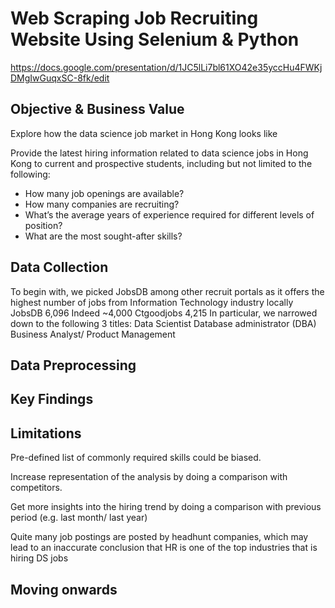 # Web Scraping Job Recruiting Website Using Selenium & Python

https://docs.google.com/presentation/d/1JC5lLi7bl61XO42e35yccHu4FWKjDMgIwGuqxSC-8fk/edit


## Objective & Business Value
Explore how the data science job market in Hong Kong looks like

Provide the latest hiring information related to data science jobs in Hong Kong to current and prospective students, including but not limited to the following:

* How many job openings are available?
* How many companies are recruiting?
* What’s the average years of experience required for different levels of position?
* What are the most sought-after skills? 


## Data Collection

To begin with, we picked JobsDB among other recruit portals as it offers the highest number of jobs from Information Technology industry locally
JobsDB 6,096 
Indeed ~4,000
Ctgoodjobs 4,215
In particular, we narrowed down to the following 3 titles:
Data Scientist
Database administrator (DBA)
Business Analyst/ Product Management



## Data Preprocessing


## Key Findings


## Limitations

Pre-defined list of commonly required skills could be biased.

Increase representation of the analysis by doing a comparison with competitors.

Get more insights into the hiring trend by doing a comparison with previous period (e.g. last month/ last year)

Quite many job postings are posted by headhunt companies, which may lead to an inaccurate conclusion that HR is one of the top industries that is hiring DS jobs


## Moving onwards
